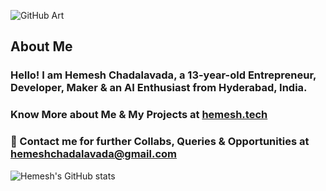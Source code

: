 ![GitHub Art](https://hemesh2006.github.io/img.png)
## About Me
### Hello! I am **Hemesh Chadalavada**, a 13-year-old Entrepreneur, Developer, Maker & an AI Enthusiast from Hyderabad, India.
### Know More about Me & My Projects at [hemesh.tech](https://hemesh.tech)
### 💬 Contact me for further Collabs, Queries & Opportunities at [hemeshchadalavada@gmail.com](mailto:hemeshchadalavada@gmail.com)
![Hemesh's GitHub stats](https://github-readme-stats.vercel.app/api?username=hemesh2006&show_icons=true&theme=dark)
